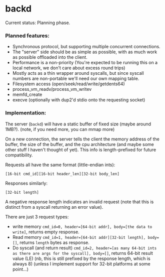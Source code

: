 # backd
Current status: Planning phase.

### Planned features:
- Synchronous protocol, but supporting multiple concurrent connections.
- The "server" side should be as simple as possible, with as much work as possible offloaded into the client.
- Performance is a non-priority (You're expected to be running this on a local network, we don't care about excess round trips)
- Mostly acts as a thin wrapper around syscalls, but since syscall numbers are non-portable we'll need our own mapping table.
- Filesystem access (open/seek/read/write/getdents64)
- process_vm_readv/process_vm_writev
- memfd_create
- execve (optionally with dup2'd stdio onto the requesting socket)

### Implementation:

The server (`backd`) will have a static buffer of fixed size (maybe around 1MB?). (note, if you need more, you can mmap more)

On a new connection, the server tells the client the memory address of the buffer, the size of the buffer, and the cpu architecture (and maybe some other stuff I haven't thought of yet). This info is length-prefixed for future compatibility.

Requests all have the same format (little-endian ints):
```
[16-bit cmd_id][16-bit header_len][32-bit body_len]
```

Responses similarly:
```
[32-bit length]
```

A negative response length indicates an invalid request (note that this is distinct from a syscall returning an error value).

There are just 3 request types:
- write memory `cmd_id=0, header=[64-bit addr], body=[the data to write]`, returns empty response.
- Read memory `cmd_id=1, header=[64-bit addr][32-bit length], body=[]`, returns `length` bytes as response.
- Do syscall (and return result) `cmd_id=2, header=[as many 64-bit ints as there are args for the syscall], body=[]`, returns 64-bit result value (LE) (nb, this is still prefixed by the response length, which is always 8) (unless I implement support for 32-bit platforms at some point...)
